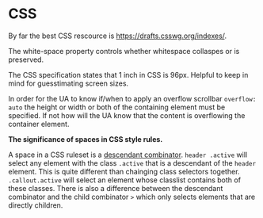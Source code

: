 # CSS

By far the best CSS rescource is https://drafts.csswg.org/indexes/.

The white-space property controls whether whitespace collaspes or is preserved.

The CSS specification states that 1 inch in CSS is 96px. Helpful to keep in mind for guesstimating screen sizes.

In order for the UA to know if/when to apply an overflow scrollbar `overflow: auto` the height or width or both of the containing element must be specified. If not how will the UA know that the content is overflowing the container element.

**The significance of spaces in CSS style rules.**

 A space in a CSS ruleset is a [descendant combinator](https://www.w3.org/TR/css3-selectors/#descendant-combinators). `header .active` will select any element with the class `.active` that is a descendant of the `header` element. This is quite different than chainging class selectors together. `.callout.active` will select an element whose classlist contains both of these classes. There is also a difference between the descendant combinator and the child combinator `>` which only selects elements that are directly children.
